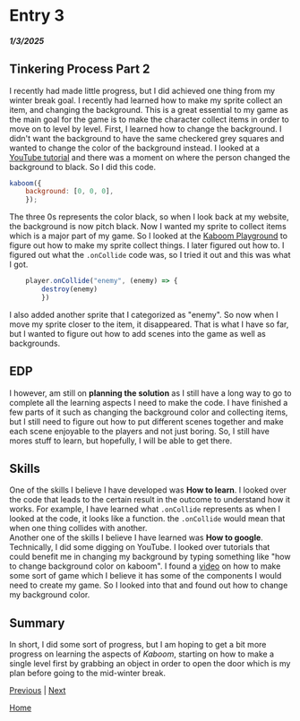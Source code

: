 # Entry 3
##### 1/3/2025

## Tinkering Process Part 2
I recently had made little progress, but I did achieved one thing from my winter break goal. I recently had learned how to make my sprite collect an item, and changing the background. This is a great essential to my game as the main goal for the game is to make the character collect items in order to move on to level by level.
First, I learned how to change the background. I didn't want the background to have the same checkered grey squares and wanted to change the color of the background instead. I looked at a [YouTube tutorial](https://www.youtube.com/watch?v=l6cwmwW40j) and there was a moment on where the person changed the background to black. So I did this code.
``` js
kaboom({
	background: [0, 0, 0],
    });
```
The three 0s represents the color black, so when I look back at my website, the background is now pitch black.
Now I wanted my sprite to collect items which is a major part of my game. So I looked at the [Kaboom Playground](https://kaboomjs.com/play?example=rpg) to figure out how to make my sprite collect things. I later figured out how to. I figured out what the `.onCollide` code was, so I tried it out and this was what I got.
```js
    player.onCollide("enemy", (enemy) => {
        destroy(enemy)
        })
```
I also added another sprite that I categorized as "enemy". So now when I move my sprite closer to the item, it disappeared.
That is what I have so far, but I wanted to figure out how to add scenes into the game as well as backgrounds.

## EDP
I however, am still on **planning the solution** as I still have a long way to go to complete all the learning aspects I need to make the code. I have finished a few parts of it such as changing the background color and collecting items, but I still need to figure out how to put different scenes together and make each scene enjoyable to the players and not just boring. So, I still have mores stuff to learn, but hopefully, I will be able to get there.

## Skills
One of the skills I believe I have developed was **How to learn**. I looked over the code that leads to the certain result in the outcome to understand how it works. For example, I have learned what `.onCollide` represents as when I looked at the code, it looks like a function. the `.onCollide` would mean that when one thing collides with another.  
Another one of the skills I believe I have learned was **How to google**. Technically, I did some digging on YouTube. I looked over tutorials that could benefit me in changing my background by typing something like "how to change background color on kaboom". I found a [video](https://www.youtube.com/watch?v=l6cwmwW40jw) on how to make some sort of game which I believe it has some of the components I would need to create my game. So I looked into that and found out how to change my background color.

## Summary
In short, I did some sort of progress, but I am hoping to get a bit more progress on learning the aspects of _Kaboom_, starting on how to make a single level first by grabbing an object in order to open the door which is my plan before going to the mid-winter break.

[Previous](entry02.md) | [Next](entry04.md)

[Home](../README.md)
